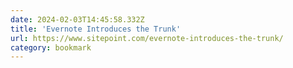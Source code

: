 ```yaml
---
date: 2024-02-03T14:45:58.332Z
title: 'Evernote Introduces the Trunk'
url: https://www.sitepoint.com/evernote-introduces-the-trunk/
category: bookmark
---
```

